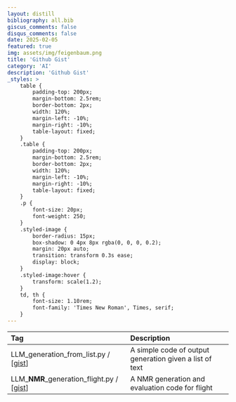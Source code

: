 ```yaml
---
layout: distill
bibliography: all.bib
giscus_comments: false
disqus_comments: false
date: 2025-02-05
featured: true
img: assets/img/feigenbaum.png
title: 'Github Gist'
category: 'AI'
description: 'Github Gist'
_styles: >
    table {
        padding-top: 200px;
        margin-bottom: 2.5rem;
        border-bottom: 2px;
        width: 120%;
        margin-left: -10%;
        margin-right: -10%;
        table-layout: fixed;
    }
    .table {
        padding-top: 200px;
        margin-bottom: 2.5rem;
        border-bottom: 2px;
        width: 120%;
        margin-left: -10%;
        margin-right: -10%;
        table-layout: fixed;
    }
    .p {
        font-size: 20px;
        font-weight: 250;
    }
    .styled-image {
        border-radius: 15px;
        box-shadow: 0 4px 8px rgba(0, 0, 0, 0.2);
        margin: 20px auto;
        transition: transform 0.3s ease;
        display: block;
    }
    .styled-image:hover {
        transform: scale(1.2);
    }
    td, th {
        font-size: 1.10rem;
        font-family: 'Times New Roman', Times, serif;
    }
---
```




| Tag | Description |
|:---|:---|
| LLM_generation_from_list.py  /  [[gist](https://gist.github.com/fxnnxc/0f6ba72fbcf4352c83e43f4fad065779)] |  A simple code of output generation given a list of text  | 
| LLM_**NMR**_generation_flight.py /  [[gist](https://gist.github.com/fxnnxc/f57ec07fe38b6f0ae961855fdd0cbc0f)] | A NMR generation and evaluation code for flight | 